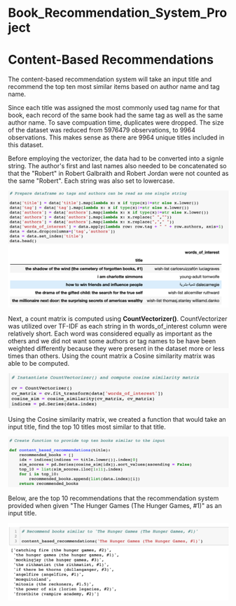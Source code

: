 # Book_Recommendation_System_Project

# Content-Based Recommendations

The content-based recommendation system will take an input title and recommend the top ten most similar items based on author name and tag name.

Since each title was assigned the most commonly used tag name for that book, each record of the same book had the same tag as well as the same author name. To save compuation time, duplicates were dropped. The size of the dataset was reduced from 5976479 observations, to 9964 observations. This makes sense as there are 9964 unique titles included in this dataset.

Before employing the vectorizer, the data had to be converted into a signle string. The author's first and last names also needed to be concatenated so that the "Robert" in Robert Galbraith and Robert Jordan were not counted as the same "Robert". Each string was also set to lowercase.

![Words_of_interest_code.png](https://github.com/erikajane/Book_Recommendation_System_Project/blob/master/Images/Words_of_interest_code.png)
![Words_of_interest_data_preview.png](https://github.com/erikajane/Book_Recommendation_System_Project/blob/master/Images/Words_of_interest_data_preview.png)

Next, a count matrix is computed using __CountVectorizer()__. CountVectorizer was utilized over TF-IDF as each string in th words_of_interest column were relatively short. Each word was considered equally as important as the others and we did not want some authors or tag names to be have been weighted differently because they were present in the dataset more or less times than others. Using the count matrix a Cosine similarity matrix was able to be computed.

![CountVectorize_CosineSimilarity.png](https://github.com/erikajane/Book_Recommendation_System_Project/blob/master/Images/CountVectorize_CosineSimilarity.png)

Using the Cosine similarity matrix, we created a function that would take an input title, find the top 10 titles most similar to that title.

![Content_Recommendation_Function.png](https://github.com/erikajane/Book_Recommendation_System_Project/blob/master/Images/Content_Recommendation_Function.png)

Below, are the top 10 recommendations that the recommendation system provided when given "The Hunger Games (The Hunger Games, #1)" as an input title.

![Hunger_Games_Recommendations.png](https://github.com/erikajane/Book_Recommendation_System_Project/blob/master/Images/Hunger_Games_Recommendations.png)